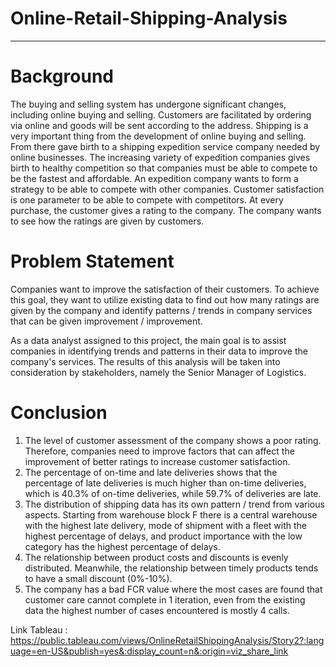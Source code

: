 # Online-Retail-Shipping-Analysis
---
# **Background**
The buying and selling system has undergone significant changes, including online buying and selling. Customers are facilitated by ordering via online and goods will be sent according to the address. Shipping is a very important thing from the development of online buying and selling. From there gave birth to a shipping expedition service company needed by online businesses. The increasing variety of expedition companies gives birth to healthy competition so that companies must be able to compete to be the fastest and affordable. An expedition company wants to form a strategy to be able to compete with other companies. Customer satisfaction is one parameter to be able to compete with competitors. At every purchase, the customer gives a rating to the company. The company wants to see how the ratings are given by customers.

# **Problem Statement**
Companies want to improve the satisfaction of their customers. To achieve this goal, they want to utilize existing data to find out how many ratings are given by the company and identify patterns / trends in company services that can be given improvement / improvement. 

As a data analyst assigned to this project, the main goal is to assist companies in identifying trends and patterns in their data to improve the company's services. The results of this analysis will be taken into consideration by stakeholders, namely the Senior Manager of Logistics.

# **Conclusion**
1. The level of customer assessment of the company shows a poor rating. Therefore, companies need to improve factors that can affect the improvement of better ratings to increase customer satisfaction.
2. The percentage of on-time and late deliveries shows that the percentage of late deliveries is much higher than on-time deliveries, which is 40.3% of on-time deliveries, while 59.7% of deliveries are late. 
3. The distribution of shipping data has its own pattern / trend from various aspects. Starting from warehouse block F there is a central warehouse with the highest late delivery, mode of shipment with a fleet with the highest percentage of delays, and product importance with the low category has the highest percentage of delays.
4. The relationship between product costs and discounts is evenly distributed. Meanwhile, the relationship between timely products tends to have a small discount (0%-10%).
5. The company has a bad FCR value where the most cases are found that customer care cannot complete in 1 iteration, even from the existing data the highest number of cases encountered is mostly 4 calls.


Link Tableau : https://public.tableau.com/views/OnlineRetailShippingAnalysis/Story2?:language=en-US&publish=yes&:display_count=n&:origin=viz_share_link
